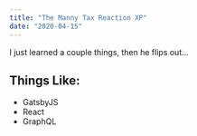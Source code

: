 ```yaml
---
title: "The Manny Tax Reaction XP"
date: "2020-04-15"
---
```


I just learned a couple things, then he flips out...

## Things Like:

- GatsbyJS
- React
- GraphQL
